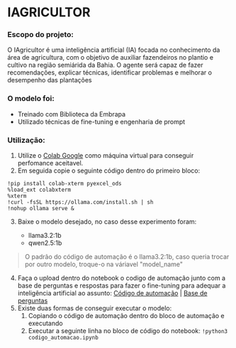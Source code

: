 # IAGRICULTOR

### Escopo do projeto:

<dl>
  <dt> O IAgricultor é uma inteligência artificial (IA) focada no conhecimento da área de agricultura, com o objetivo de auxiliar fazendeiros no plantio e cultivo na região semiárida da Bahia. O agente será capaz de fazer recomendações, explicar técnicas, identificar problemas e melhorar o desempenho das plantações</dt>
</dl>

### O modelo foi:

- Treinado com Biblioteca da Embrapa
- Utilizado técnicas de fine-tuning e engenharia de prompt

### Utilização:

1. Utilize o [Colab Google](https://colab.research.google.com/) como máquina virtual para conseguir perfomance aceitavel.
2. Em seguida copie o seguinte código dentro do primeiro bloco:

```
!pip install colab-xterm pyexcel_ods
%load_ext colabxterm
%xterm
!curl -fsSL https://ollama.com/install.sh | sh
!nohup ollama serve &
```

3. Baixe o modelo desejado, no caso desse experimento foram:

   - llama3.2:1b
   - qwen2.5:1b

> O padrão do código de automação é o llama3.2:1b, caso queria trocar por outro modelo, troque-o na váriavel "model_name"

4. Faça o upload dentro do notebook o codigo de automação junto com a base de perguntas e respostas para fazer o fine-tuning para adequar a inteligência artificial ao assunto: [Código de automação](https://github.com/c13neto/IAGRICULTOR/blob/main/codigo_de_automacao.py) | [Base de perguntas](https://github.com/c13neto/IAGRICULTOR/blob/main/perguntas_humanas.json)
5. Existe duas formas de conseguir executar o modelo:
   1. Copiando o código de automação dentro do bloco de automação e executando
   2. Executar a seguinte linha no bloco de código do notebook: ``!python3 codigo_automacao.ipynb``
